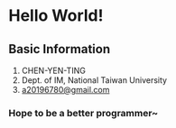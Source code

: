 # Hello World!

## Basic Information
1. CHEN-YEN-TING
2. Dept. of IM, National Taiwan University
3. <a20196780@gmail.com>

### Hope to be a better programmer~
